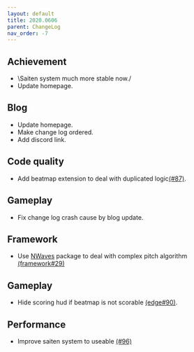 ```yaml
---
layout: default
title: 2020.0606
parent: ChangeLog
nav_order: -7
---
```


## Achievement

- \Saiten system much more stable now./
- Update homepage.

## Blog

- Update homepage.
- Make change log ordered.
- Add discord link.

## Code quality

- Add beatmap extension to deal with duplicated logic[(#87)](https://github.com/osu-Karaoke/osu-karaoke/pull/87).

## Gameplay

- Fix change log crash cause by blog update.

## Framework

- Use [NWaves](https://github.com/ar1st0crat/NWaves) package to deal with complex pitch algorithm [(framework#29)](https://github.com/osu-Karaoke/osu-framework-microphone/pull/29)

## Gameplay

- Hide scoring hud if beatmap is not scorable [(edge#90)](https://github.com/osu-Karaoke/osu-karaoke/pull/90).

## Performance

- Improve saiten system to useable [(#96)](https://github.com/osu-Karaoke/osu-karaoke/pull/96)